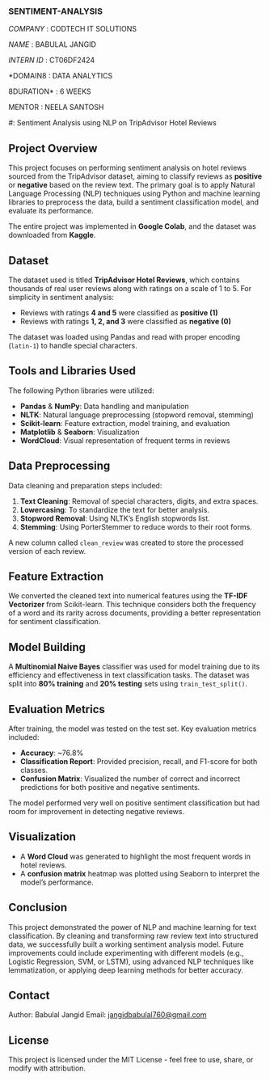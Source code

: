 ### SENTIMENT-ANALYSIS

*COMPANY* : CODTECH IT SOLUTIONS

*NAME* : BABULAL JANGID

*INTERN ID* : CT06DF2424

*DOMAIN8 : DATA ANALYTICS

8DURATION* : 6 WEEKS

MENTOR : NEELA SANTOSH


#: Sentiment Analysis using NLP on TripAdvisor Hotel Reviews

## Project Overview

This project focuses on performing sentiment analysis on hotel reviews sourced from the TripAdvisor dataset, aiming to classify reviews as **positive** or **negative** based on the review text. The primary goal is to apply Natural Language Processing (NLP) techniques using Python and machine learning libraries to preprocess the data, build a sentiment classification model, and evaluate its performance.

The entire project was implemented in **Google Colab**, and the dataset was downloaded from **Kaggle**.



## Dataset

The dataset used is titled **TripAdvisor Hotel Reviews**, which contains thousands of real user reviews along with ratings on a scale of 1 to 5. For simplicity in sentiment analysis:
- Reviews with ratings **4 and 5** were classified as **positive (1)**
- Reviews with ratings **1, 2, and 3** were classified as **negative (0)**

The dataset was loaded using Pandas and read with proper encoding (`latin-1`) to handle special characters.



## Tools and Libraries Used

The following Python libraries were utilized:
- **Pandas** & **NumPy**: Data handling and manipulation
- **NLTK**: Natural language preprocessing (stopword removal, stemming)
- **Scikit-learn**: Feature extraction, model training, and evaluation
- **Matplotlib** & **Seaborn**: Visualization
- **WordCloud**: Visual representation of frequent terms in reviews



## Data Preprocessing

Data cleaning and preparation steps included:
1. **Text Cleaning**: Removal of special characters, digits, and extra spaces.
2. **Lowercasing**: To standardize the text for better analysis.
3. **Stopword Removal**: Using NLTK’s English stopwords list.
4. **Stemming**: Using PorterStemmer to reduce words to their root forms.

A new column called `clean_review` was created to store the processed version of each review.



## Feature Extraction

We converted the cleaned text into numerical features using the **TF-IDF Vectorizer** from Scikit-learn. This technique considers both the frequency of a word and its rarity across documents, providing a better representation for sentiment classification.



## Model Building

A **Multinomial Naive Bayes** classifier was used for model training due to its efficiency and effectiveness in text classification tasks. The dataset was split into **80% training** and **20% testing** sets using `train_test_split()`.



## Evaluation Metrics

After training, the model was tested on the test set. Key evaluation metrics included:
- **Accuracy**: ~76.8%
- **Classification Report**: Provided precision, recall, and F1-score for both classes.
- **Confusion Matrix**: Visualized the number of correct and incorrect predictions for both positive and negative sentiments.

The model performed very well on positive sentiment classification but had room for improvement in detecting negative reviews.



## Visualization

- A **Word Cloud** was generated to highlight the most frequent words in hotel reviews.
- A **confusion matrix** heatmap was plotted using Seaborn to interpret the model’s performance.



## Conclusion

This project demonstrated the power of NLP and machine learning for text classification. By cleaning and transforming raw review text into structured data, we successfully built a working sentiment analysis model. Future improvements could include experimenting with different models (e.g., Logistic Regression, SVM, or LSTM), using advanced NLP techniques like lemmatization, or applying deep learning methods for better accuracy.


## Contact
Author: Babulal Jangid
Email: jangidbabulal760@gmail.com


## License
This project is licensed under the MIT License - feel free to use, share, or modify with attribution.
